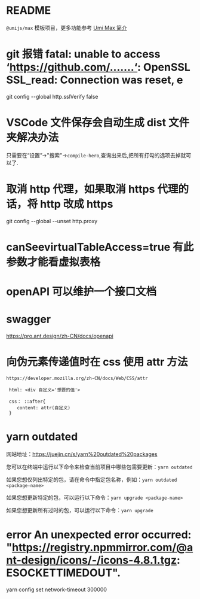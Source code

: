 # README

`@umijs/max` 模板项目，更多功能参考 [Umi Max 简介](https://umijs.org/docs/max/introduce)

# git 报错 fatal: unable to access ‘https://github.com/.......‘: OpenSSL SSL_read: Connection was reset, e

git config --global http.sslVerify false

# VSCode 文件保存会自动生成 dist 文件夹解决办法

只需要在“设置”->"搜索"->`compile-hero`,查询出来后,把所有打勾的选项去掉就可以了.

# 取消 http 代理，如果取消 https 代理的话，将 http 改成 https

git config --global --unset http.proxy

# canSeevirtualTableAccess=true 有此参数才能看虚拟表格

# openAPI 可以维护一个接口文档

# swagger

https://pro.ant.design/zh-CN/docs/openapi

# 向伪元素传递值时在 css 使用 attr 方法

```
https://developer.mozilla.org/zh-CN/docs/Web/CSS/attr

 html: <div 自定义='想要的值'>

 css： ::after{
    content: attr(自定义)
 }
```

# yarn outdated

网站地址：https://juejin.cn/s/yarn%20outdated%20packages

您可以在终端中运行以下命令来检查当前项目中哪些包需要更新：`yarn outdated `

如果您想仅列出特定的包，请在命令中指定包名称，例如：`yarn outdated <package-name> `

如果您想更新特定的包，可以运行以下命令：`yarn upgrade <package-name> `

如果您想更新所有过时的包，可以运行以下命令：`yarn upgrade `

# error An unexpected error occurred: "https://registry.npmmirror.com/@ant-design/icons/-/icons-4.8.1.tgz: ESOCKETTIMEDOUT".

yarn config set network-timeout 300000
